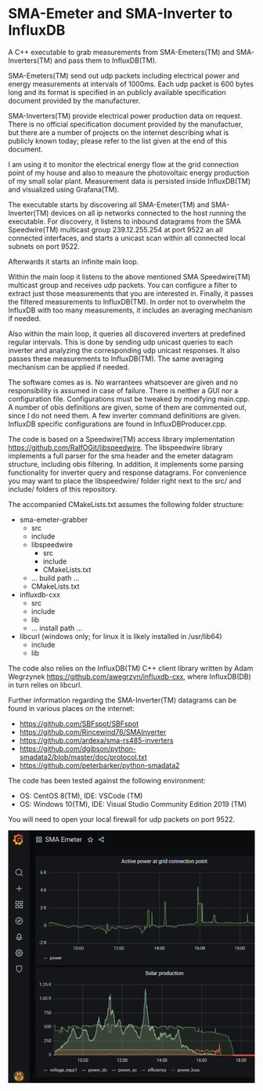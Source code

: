 # SMA-Emeter and SMA-Inverter to InfluxDB 
A C++ executable to grab measurements from SMA-Emeters(TM) and SMA-Inverters(TM) and pass them to InfluxDB(TM).

SMA-Emeters(TM) send out udp packets including electrical power and energy measurements at intervals of 1000ms. Each udp packet is 600 bytes long and its format is specified in an publicly available specification document provided by the manufacturer.

SMA-Inverters(TM) provide electrical power production data on request. There is no official specification document provided by the manufactuer, but there are a number of projects on the internet describing what is publicly known today; please refer to the list given at the end of this document.

I am using it to monitor the electrical energy flow at the grid connection point of my house and also to measure the photovoltaic energy production of my small solar plant. Measurement data is persisted inside InfluxDB(TM) and visualized using Grafana(TM).

The executable starts by discovering all SMA-Emeter(TM) and SMA-Inverter(TM) devices on all ip networks connected to the host running the executable. For discovery, it listens to inbound datagrams from the SMA Speedwire(TM) multicast group 239.12.255.254 at port 9522 an all connected interfaces, and starts a unicast scan within all connected local subnets on port 9522. 

Afterwards it starts an infinite main loop. 

Within the main loop it listens to the above mentioned SMA Speedwire(TM) multicast group and receives udp packets. You can configure a filter to extract just those measurements that you are interested in. Finally, it passes the filtered measurements to InfluxDB(TM). In order not to overwhelm the InfluxDB with too many measurements, it includes an averaging mechanism if needed. 

Also within the main loop, it queries all discovered inverters at predefined regular intervals. This is done by sending udp unicast queries to each inverter and analyzing the corresponding udp unicast responses. It also passes these measurements to InfluxDB(TM). The same averaging mechanism can be applied if needed.

The software comes as is. No warrantees whatsoever are given and no responsibility is assumed in case of failure. There is neither a GUI nor a configuration file. Configurations must be tweaked by modifying main.cpp. A number of obis definitions are given, some of them are commented out, since I do not need them. A few inverter command definitions are given. InfluxDB specific configurations are found in InfluxDBProducer.cpp. 

The code is based on a Speedwire(TM) access library implementation https://github.com/RalfOGit/libspeedwire. The libspeedwire library implements a full parser for the sma header and the emeter datagram structure, including obis filtering. In addition, it implements some parsing functionality for inverter query and response datagrams. For convenience you may want to place the libspeedwire/ folder right next to the src/ and include/ folders of this repository. 

The accompanied CMakeLists.txt assumes the following folder structure:

- sma-emeter-grabber
   - src
   - include
   - libspeedwire
     - src
     - include
     - CMakeLists.txt
   - ... build path ...
   - CMakeLists.txt
 - influxdb-cxx
   - src
   - include
   - lib
   - ... install path ...
 - libcurl (windows only; for linux it is likely installed in /usr/lib64)
   - include
   - lib

The code also relies on the InfluxDB(TM) C++ client library written by Adam Wegrzynek https://github.com/awegrzyn/influxdb-cxx, where InfluxDB(DB) in turn relies on libcurl.

Further information regarding the SMA-Inverter(TM) datagrams can be found in various places on the internet:
- https://github.com/SBFspot/SBFspot
- https://github.com/Rincewind76/SMAInverter
- https://github.com/ardexa/sma-rs485-inverters
- https://github.com/dgibson/python-smadata2/blob/master/doc/protocol.txt
- https://github.com/peterbarker/python-smadata2

The code has been tested against the following environment:
- OS: CentOS 8(TM),   IDE: VSCode (TM)
- OS: Windows 10(TM), IDE: Visual Studio Community Edition 2019 (TM)

You will need to open your local firewall for udp packets on port 9522.

![InfluxDB Grafana View #1](https://github.com/RalfOGit/sma-emeter-and-inverter-to-influxdb-cpp/blob/main/screenshot%231.png?raw=true)
